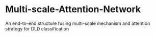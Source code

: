 # Multi-scale-Attention-Network
An end-to-end structure fusing multi-scale mechanism and attention strategy for DLD classification

